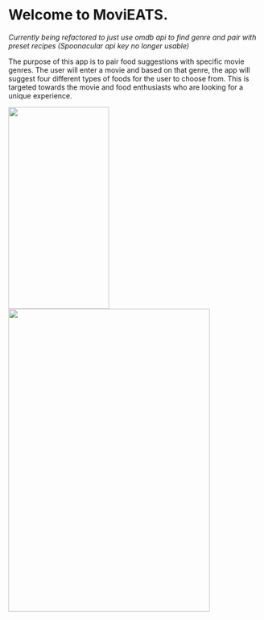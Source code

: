 # Welcome to MoviEATS.



*Currently being refactored to just use omdb api to find genre and pair with preset recipes (Spoonacular api key no longer usable)*

The purpose of this app is to pair food suggestions with specific movie genres. The user will enter a movie and based on that genre, the app will suggest four different types of foods for the user to choose from. This is targeted towards the movie and food enthusiasts who are looking for a unique experience. 


<img src="https://TRACYMUSIKER.github.io/moviEATS-phone.png" width="200" height="400"/>
<img src="https://TRACYMUSIKER.github.io/moviEATS-ipad.png" width="400" height="600"/>



